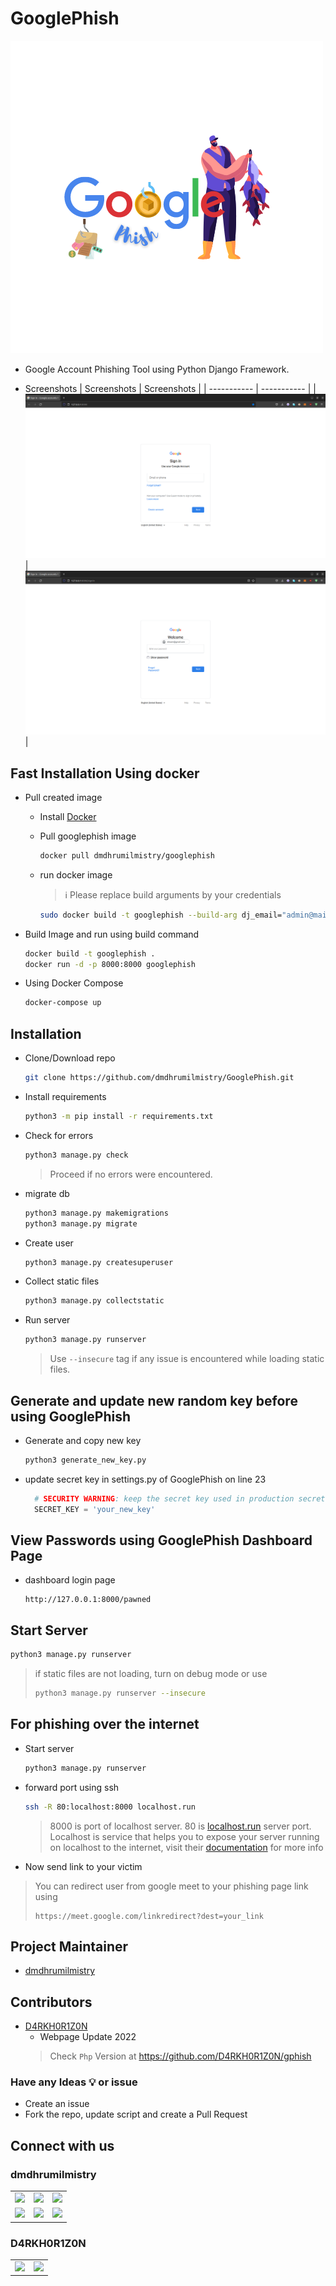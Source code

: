 # GooglePhish

![GooglePhish](.images/GooglePhish-500x500.png)

- Google Account Phishing Tool using Python Django Framework.

- Screenshots
  | Screenshots | Screenshots |
  | ----------- | ----------- |
  | ![Google Login Page Phisher Home Page Image](.images/home-page.png)| ![Google Login Page Phisher Password Page Image](.images/password-page.png) |

## Fast Installation Using docker

- Pull created image
  - Install [Docker](https://www.docker.com/products/docker-desktop/)
  - Pull googlephish image

      ```bash
      docker pull dmdhrumilmistry/googlephish
      ```

  - run docker image
    > ℹ️ Please replace build arguments by your credentials
      ```bash
      sudo docker build -t googlephish --build-arg dj_email="admin@mail.bzh" --build-arg dj_username="username" --build-arg dj_password="password" . 
      ```

- Build Image and run using build command

    ```bash
    docker build -t googlephish .
    docker run -d -p 8000:8000 googlephish
    ```

- Using Docker Compose

    ```bash
    docker-compose up
    ```

## Installation

- Clone/Download repo

    ```bash
    git clone https://github.com/dmdhrumilmistry/GooglePhish.git
    ```

- Install requirements

    ```bash
    python3 -m pip install -r requirements.txt
    ```

- Check for errors

    ```bash
    python3 manage.py check
    ```

    > Proceed if no errors were encountered.

- migrate db

    ```bash
    python3 manage.py makemigrations
    python3 manage.py migrate
    ```

- Create user

    ```bash
    python3 manage.py createsuperuser
    ```

- Collect static files

    ```bash
    python3 manage.py collectstatic
    ```

- Run server

    ```bash
    python3 manage.py runserver
    ```

    > Use `--insecure` tag if any issue is encountered while loading static files.

## Generate and update new random key before using GooglePhish

- Generate and copy new key

    ```bash
    python3 generate_new_key.py
    ```

- update secret key in settings.py of GooglePhish on line 23

  ```python
    # SECURITY WARNING: keep the secret key used in production secret!
    SECRET_KEY = 'your_new_key'
  ```
  
## View Passwords using GooglePhish Dashboard Page

- dashboard login page

    ```
    http://127.0.0.1:8000/pawned
    ```

## Start Server

```bash
python3 manage.py runserver
```

> if static files are not loading, turn on debug mode or use
>
> ```bash
> python3 manage.py runserver --insecure
> ```

## For phishing over the internet

- Start server

    ```bash
    python3 manage.py runserver
    ```

- forward port using ssh

    ```bash
    ssh -R 80:localhost:8000 localhost.run
    ```

    > 8000 is port of localhost server.
    > 80 is [localhost.run](https://localhost.run/) server port. Localhost is service that helps you to expose your server running on localhost to the internet, visit their [documentation](https://localhost.run/docs/) for more info

- Now send link to your victim

> You can redirect user from google meet to your phishing page link using
>
> ```
> https://meet.google.com/linkredirect?dest=your_link
> ```

## Project Maintainer
- [dmdhrumilmistry](https://github.com/dmdhrumilmistry)

## Contributors
 - [D4RKH0R1Z0N](https://github.com/D4RKH0R1Z0N)
   - Webpage Update 2022
   > Check `Php` Version at https://github.com/D4RKH0R1Z0N/gphish

### Have any Ideas 💡 or issue

- Create an issue
- Fork the repo, update script and create a Pull Request

## Connect with us
### dmdhrumilmistry

<p align ="center">
    <table>
      <tr>
        <td><a href = "https://github.com/dmdhrumilmistry" target="_blank"><img src = "https://img.shields.io/badge/Github-dmdhrumilmistry-333?style=for-the-badge"></a></td>
        <td><a href = "https://www.instagram.com/dmdhrumilmistry/" target="_blank"><img src = "https://img.shields.io/badge/Instagram-dmdhrumilmistry-833ab4?style=for-the-badge"></a></td>
        <td><a href = "https://twitter.com/dmdhrumilmistry" target="_blank"><img src = "https://img.shields.io/badge/Twitter-dmdhrumilmistry-4078c0?style=for-the-badge"></a></td>
      </tr>
      <tr>
        <td><a href = "https://www.youtube.com/channel/UChbjrRvbzgY3BIomUI55XDQ" target="_blank"><img src = "https://img.shields.io/badge/YouTube-Dhrumil%20Mistry-critical?style=for-the-badge"></a></td>
        <td><a href = "https://dmdhrumilmistry.github.io/blog " target="_blank"><img src = "https://img.shields.io/badge/Blog-Dhrumil%20Mistry-bd2c00?style=for-the-badge"></a></td>
        <td><a href = "https://www.linkedin.com/in/dmdhrumilmistry/" target="_blank"><img src = "https://img.shields.io/badge/LinkedIn-Dhrumil%20Mistry-4078c0?style=for-the-badge"></a></td>
    </table>
</p>

### D4RKH0R1Z0N

<p align ="center">
    <table>
      <tr>
        <td><a href = "https://github.com/D4RKH0R1Z0N" target="_blank"><img src = "https://img.shields.io/badge/Github-D4RKH0R1Z0N-blue?style=for-the-badge"></a></td>
        <td><a href = "https://replit.com/@D4RKH0R1Z0N" target="_blank"><img src = "https://img.shields.io/badge/Repl.it-D4RKH0R1Z0N-%231c2333?style=for-the-badge"></a></td>
    </table>
</p>
